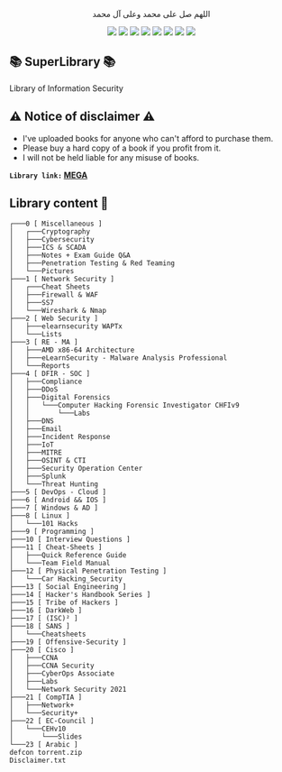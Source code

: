 <p align="center">اللهم صل على محمد وعلى آل محمد</p>
<div id="header" align="center">
  
<img src="https://cdn.rawgit.com/sindresorhus/awesome/d7305f38d29fed78fa85652e3a63e154dd8e8829/media/badge.svg">
<img src="https://img.shields.io/github/stars/mrm8brh/SuperLibrary?style=social">
<img src="https://img.shields.io/github/forks/mrm8brh/SuperLibrary?style=social">
<img src="https://img.shields.io/github/repo-size/mrm8brh/SuperLibrary?style=social">
<img src="https://img.shields.io/github/license/mrm8brh/SuperLibrary?style=social">
<img src="https://img.shields.io/github/issues/mrm8brh/SuperLibrary?style=social">
<img src="https://img.shields.io/github/watchers/mrm8brh/SuperLibrary?style=social">
<a href="https://github.com/TheBSD/StandWithPalestine/blob/main/docs/README.md">
   <img src="https://raw.githubusercontent.com/TheBSD/StandWithPalestine/main/badges/StandWithPalestine.svg">
</a> 
  
</div>

## 📚 SuperLibrary 📚
Library of Information Security

## ⚠️ Notice of disclaimer ⚠️
- I've uploaded books for anyone who can't afford to purchase them.
- Please buy a hard copy of a book if you profit from it.
- I will not be held liable for any misuse of books.


**`Library link:` [MEGA](https://mega.nz/folder/Zjw2HSxD#-ivd-yl8GES6mRwf7C1UGg)**

## Library content 🧾
```
┌───0 [ Miscellaneous ]
│   ┌───Cryptography
│   ├───Cybersecurity
│   ├───ICS & SCADA
│   ├───Notes + Exam Guide Q&A
│   ├───Penetration Testing & Red Teaming
│   └───Pictures
├───1 [ Network Security ]
│   ┌───Cheat Sheets
│   ├───Firewall & WAF
│   ├───SS7
│   └───Wireshark & Nmap
├───2 [ Web Security ]
│   ├───elearnsecurity WAPTx
│   └───Lists
├───3 [ RE - MA ]
│   ├───AMD x86-64 Architecture
│   ├───eLearnSecurity - Malware Analysis Professional
│   └───Reports
├───4 [ DFIR - SOC ]
│   ├───Compliance
│   ├───DDoS
│   ├───Digital Forensics
│   │   └───Computer Hacking Forensic Investigator CHFIv9
│   │       └───Labs
│   ├───DNS
│   ├───Email
│   ├───Incident Response
│   ├───IoT
│   ├───MITRE
│   ├───OSINT & CTI
│   ├───Security Operation Center
│   ├───Splunk
│   └───Threat Hunting
├───5 [ DevOps - Cloud ]
├───6 [ Android && IOS ]
├───7 [ Windows & AD ]
├───8 [ Linux ]
│   └───101 Hacks
├───9 [ Programming ]
├───10 [ Interview Questions ]
├───11 [ Cheat-Sheets ]
│   ├───Quick Reference Guide
│   └───Team Field Manual
├───12 [ Physical Penetration Testing ]
│   └───Car Hacking_Security
├───13 [ Social Engineering ]
├───14 [ Hacker's Handbook Series ]
├───15 [ Tribe of Hackers ]
├───16 [ DarkWeb ]
├───17 [ (ISC)² ]
├───18 [ SANS ]
│   └───Cheatsheets
├───19 [ Offensive-Security ]
├───20 [ Cisco ]
│   ├───CCNA
│   ├───CCNA Security
│   ├───CyberOps Associate
│   ├───Labs
│   └───Network Security 2021
├───21 [ CompTIA ]
│   ├───Network+
│   └───Security+
├───22 [ EC-Council ]
│   └───CEHv10
│       └───Slides
└───23 [ Arabic ]
defcon torrent.zip
Disclaimer.txt
```
